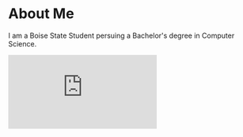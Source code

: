 # About Me


I am a Boise State Student persuing a Bachelor's degree in Computer Science.

![The World](https://geology.com/world/world-map.shtml)
